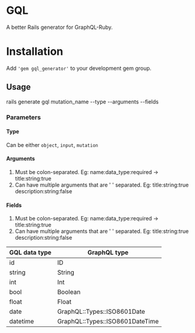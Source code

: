 # GQL

A better Rails generator for GraphQL-Ruby.

# Installation

Add `'gem gql_generator'` to your development gem group.

## Usage

rails generate gql mutation_name --type --arguments --fields

### Parameters

#### Type

Can be either `object`, `input`, `mutation`

#### Arguments

1. Must be colon-separated. Eg: name:data_type:required -> title:string:true
2. Can have multiple arguments that are ' ' separated. Eg: title:string:true description:string:false

#### Fields

1. Must be colon-separated. Eg: name:data_type:required -> title:string:true
2. Can have multiple arguments that are ' ' separated. Eg: title:string:true description:string:false

| GQL data type | GraphQL type                    |
| ------------- | ------------------------------- |
| id            | ID                              |
| string        | String                          |
| int           | Int                             |
| bool          | Boolean                         |
| float         | Float                           |
| date          | GraphQL::Types::ISO8601Date     |
| datetime      | GraphQL::Types::ISO8601DateTime |
